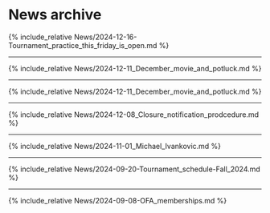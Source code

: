 # News archive

{% include_relative News/2024-12-16-Tournament_practice_this_friday_is_open.md %}

---

{% include_relative News/2024-12-11_December_movie_and_potluck.md %}

---

{% include_relative News/2024-12-11_December_movie_and_potluck.md %}

---

{% include_relative News/2024-12-08_Closure_notification_prodcedure.md %}

---

{% include_relative News/2024-11-01_Michael_Ivankovic.md %}

---

{% include_relative News/2024-09-20-Tournament_schedule-Fall_2024.md %}

---

{% include_relative News/2024-09-08-OFA_memberships.md %}
